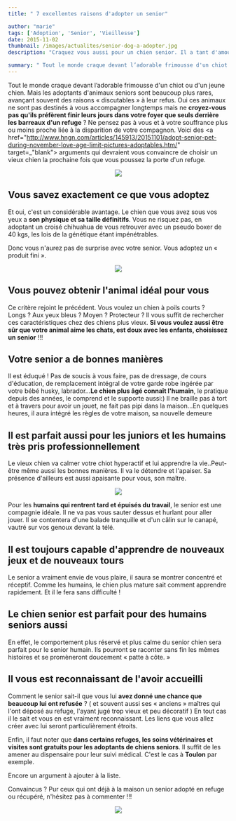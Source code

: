 ```yaml
---
title: " 7 excellentes raisons d'adopter un senior"

author: "marie"
tags: ['Adoption', 'Senior', 'Vieillesse']
date: 2015-11-02
thumbnail: /images/actualites/senior-dog-a-adopter.jpg
description: "Craquez vous aussi pour un chien senior. Il a tant d'amour à vous donner"

summary: " Tout le monde craque devant l’adorable frimousse d'un chiot ou d'un jeune chien. Mais les adoptants d'animaux seniors sont beaucoup plus rares, avançant souvent des raisons « discutables » à leur refus. Oui ces animaux ne sont pas destinés à vous accompagner longtemps mais ne croyez-vous pas qu'ils préfèrent finir leurs jours dans votre foyer que seuls derrière les barreaux d'un refuge ? Ne pensez pas à vous et à votre souffrance plus ou moins proche liée à la disparition de votre compagnon.. "
---
```

Tout le monde craque devant l’adorable frimousse d'un chiot ou d'un jeune chien. Mais les adoptants d'animaux seniors sont beaucoup plus rares, avançant souvent des raisons « discutables » à leur refus. Oui ces animaux ne sont pas destinés à vous accompagner longtemps mais ne <b>croyez-vous pas qu'ils préfèrent finir leurs jours dans votre foyer que seuls derrière les barreaux d'un refuge</b> ? Ne pensez pas à vous et à votre souffrance plus ou moins proche liée à la disparition de votre compagnon.
Voici des <a href="http://www.hngn.com/articles/145913/20151101/adopt-senior-pet-during-november-love-age-limit-pictures-adoptables.htm/" target=_"blank"> arguments </a> qui devraient vous convaincre de choisir un vieux chien la prochaine fois que vous poussez la porte d'un refuge.

<p align="center"><img src= "/images/actualites/chien-age-1.gif"></p>

## Vous savez exactement ce que vous adoptez  ##
Et oui, c'est un considérable avantage. Le chien que vous avez sous vos yeux a <b>son physique et sa taille définitifs</b>. Vous ne risquez pas, en adoptant un croisé chihuahua de vous retrouver avec un pseudo boxer de 40 kgs, les lois de la génétique étant impénétrables.

Donc vous n'aurez pas de surprise avec votre senior. Vous adoptez un «  produit fini ».

<p align="center"><img src= "/images/actualites/croisement-chien.jpg"></p>

## Vous pouvez obtenir l'animal idéal pour vous ##
Ce critère rejoint le précédent. Vous voulez un chien à poils courts ? Longs ? Aux yeux bleus ? Moyen ? Protecteur ? Il vous suffit de rechercher ces caractéristiques chez des chiens plus vieux. <b>Si vous voulez aussi être sûr que votre animal aime les chats, est doux avec les enfants, choisissez un senior</b> !!!

## Votre senior a de bonnes manières ##
Il est éduqué ! Pas de soucis à vous faire, pas de dressage, de cours d'éducation, de remplacement intégral de votre garde robe ingérée par votre bébé husky, labrador...<b>Le chien plus âgé connaît l'humain</b>, le pratique depuis des années, le comprend et le supporte aussi:) Il ne braille pas à tort et à travers pour avoir un jouet, ne fait pas pipi dans la maison...En quelques heures, il aura intégré les règles de votre maison, sa nouvelle demeure 



## Il est parfait aussi pour les juniors et les humains très pris professionnellement ##

Le vieux chien va calmer votre chiot hyperactif et lui apprendre la vie..Peut-être même aussi les bonnes manières. Il va le détendre et l'apaiser. Sa présence d'ailleurs est aussi apaisante pour vous, son maître.

<p align="center"><img src= "/images/actualites/educationchiensenior-chiot.jpg"></p>

Pour les <b>humains qui rentrent tard et épuisés du travail</b>, le senior est une compagnie idéale. Il ne va pas vous sauter dessus et hurlant pour aller jouer. Il se contentera d'une balade tranquille et d'un câlin sur le canapé, vautré sur vos genoux devant la télé.

## Il est toujours capable d'apprendre de nouveaux jeux et de nouveaux tours ##

Le senior a vraiment envie de vous plaire, il saura se montrer concentré et réceptif. Comme les humains, le chien plus mature sait comment apprendre rapidement. Et il le fera sans difficulté !

## Le chien senior est parfait pour des humains seniors aussi ##
En effet, le comportement plus réservé et plus calme du senior chien sera parfait pour le senior humain. Ils pourront se raconter sans fin les mêmes histoires et se promèneront doucement « patte à côte. »

## Il vous est reconnaissant de l'avoir accueilli ##
Comment le senior sait-il que vous lui <b>avez donné une chance que beaucoup lui ont refusée</b> ? ( et souvent aussi ses « anciens » maîtres qui l'ont déposé au refuge, l'ayant jugé trop vieux et peu décoratif )
En tout cas il le sait et vous en est vraiment reconnaissant. Les liens que vous allez créer avec lui seront particulièrement étroits.

Enfin, il faut noter que <b>dans certains refuges, les soins vétérinaires et visites sont gratuits pour les adoptants de chiens seniors</b>. Il suffit de les amener au dispensaire pour leur suivi médical. C'est le cas à <b>Toulon</b> par exemple.

Encore un argument à ajouter à la liste.


Convaincus ? Pur ceux qui ont déjà à la maison un senior adopté en refuge ou récupéré, n'hésitez pas à commenter !!!


<p align="center"><img src= "/images/actualites/lamour-et-la-reconnaissanceseniordog.jpg"></p>